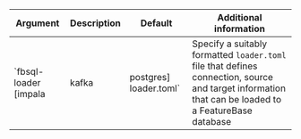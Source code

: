 | Argument | Description | Default | Additional information |
|---|---|---|---|
| `fbsql-loader [impala|kafka|postgres] loader.toml` | Specify a suitably formatted `loader.toml` file that defines connection, source and target information that can be loaded to a FeatureBase database |  | [FBSQL loader](/docs/fbsql/fbsql-loaders) |
